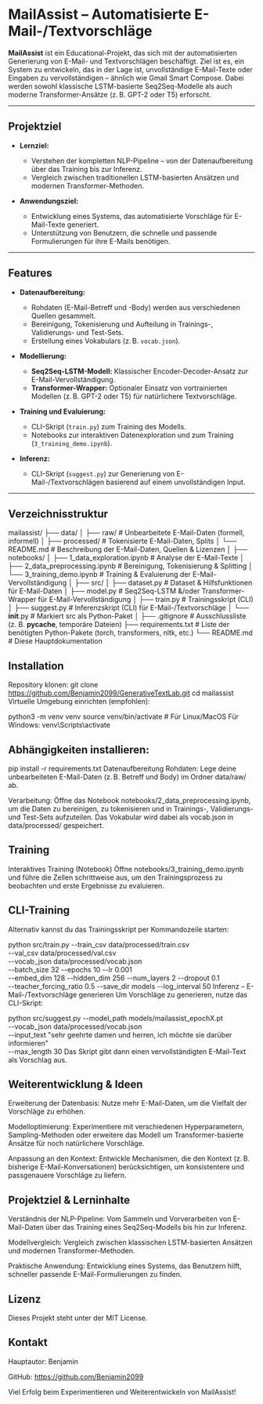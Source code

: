 # MailAssist – Automatisierte E-Mail-/Textvorschläge

**MailAssist** ist ein Educational-Projekt, das sich mit der automatisierten Generierung von E-Mail- und Textvorschlägen beschäftigt. Ziel ist es, ein System zu entwickeln, das in der Lage ist, unvollständige E-Mail-Texte oder Eingaben zu vervollständigen – ähnlich wie Gmail Smart Compose. Dabei werden sowohl klassische LSTM-basierte Seq2Seq-Modelle als auch moderne Transformer-Ansätze (z. B. GPT-2 oder T5) erforscht.

---

## Projektziel

- **Lernziel:**  
  - Verstehen der kompletten NLP-Pipeline – von der Datenaufbereitung über das Training bis zur Inferenz.
  - Vergleich zwischen traditionellen LSTM-basierten Ansätzen und modernen Transformer-Methoden.
  
- **Anwendungsziel:**  
  - Entwicklung eines Systems, das automatisierte Vorschläge für E-Mail-Texte generiert.
  - Unterstützung von Benutzern, die schnelle und passende Formulierungen für ihre E-Mails benötigen.

---

## Features

- **Datenaufbereitung:**  
  - Rohdaten (E-Mail-Betreff und -Body) werden aus verschiedenen Quellen gesammelt.
  - Bereinigung, Tokenisierung und Aufteilung in Trainings-, Validierungs- und Test-Sets.
  - Erstellung eines Vokabulars (z. B. `vocab.json`).

- **Modellierung:**  
  - **Seq2Seq-LSTM-Modell:** Klassischer Encoder-Decoder-Ansatz zur E-Mail-Vervollständigung.
  - **Transformer-Wrapper:** Optionaler Einsatz von vortrainierten Modellen (z. B. GPT-2 oder T5) für natürlichere Textvorschläge.

- **Training und Evaluierung:**  
  - CLI-Skript (`train.py`) zum Training des Modells.
  - Notebooks zur interaktiven Datenexploration und zum Training (`3_training_demo.ipynb`).

- **Inferenz:**  
  - CLI-Skript (`suggest.py`) zur Generierung von E-Mail-/Textvorschlägen basierend auf einem unvollständigen Input.

---

## Verzeichnisstruktur

mailassist/
├── data/
│   ├── raw/               # Unbearbeitete E-Mail-Daten (formell, informell)
│   ├── processed/         # Tokenisierte E-Mail-Daten, Splits
│   └── README.md          # Beschreibung der E-Mail-Daten, Quellen & Lizenzen
│
├── notebooks/
│   ├── 1_data_exploration.ipynb  # Analyse der E-Mail-Texte
│   ├── 2_data_preprocessing.ipynb  # Bereinigung, Tokenisierung & Splitting
│   └── 3_training_demo.ipynb       # Training & Evaluierung der E-Mail-Vervollständigung
│
├── src/
│   ├── dataset.py         # Dataset & Hilfsfunktionen für E-Mail-Daten
│   ├── model.py           # Seq2Seq-LSTM &/oder Transformer-Wrapper für E-Mail-Vervollständigung
│   ├── train.py           # Trainingsskript (CLI)
│   ├── suggest.py         # Inferenzskript (CLI) für E-Mail-/Textvorschläge
│   └── __init__.py        # Markiert src als Python-Paket
│
├── .gitignore             # Ausschlussliste (z. B. __pycache__, temporäre Dateien)
├── requirements.txt       # Liste der benötigten Python-Pakete (torch, transformers, nltk, etc.)
└── README.md              # Diese Hauptdokumentation


## Installation
Repository klonen:
git clone https://github.com/Benjamin2099/GenerativeTextLab.git
cd mailassist
Virtuelle Umgebung einrichten (empfohlen):

python3 -m venv venv
source venv/bin/activate      # Für Linux/MacOS
Für Windows: venv\Scripts\activate

## Abhängigkeiten installieren:

pip install -r requirements.txt
Datenaufbereitung
Rohdaten:
Lege deine unbearbeiteten E-Mail-Daten (z. B. Betreff und Body) im Ordner data/raw/ ab.

Verarbeitung:
Öffne das Notebook notebooks/2_data_preprocessing.ipynb, um die Daten zu bereinigen, zu tokenisieren und in Trainings-, Validierungs- und Test-Sets aufzuteilen. Das Vokabular wird dabei als vocab.json in data/processed/ gespeichert.

## Training
Interaktives Training (Notebook)
Öffne notebooks/3_training_demo.ipynb und führe die Zellen schrittweise aus, um den Trainingsprozess zu beobachten und erste Ergebnisse zu evaluieren.

## CLI-Training
Alternativ kannst du das Trainingsskript per Kommandozeile starten:

python src/train.py --train_csv data/processed/train.csv \
                    --val_csv data/processed/val.csv \
                    --vocab_json data/processed/vocab.json \
                    --batch_size 32 --epochs 10 --lr 0.001 \
                    --embed_dim 128 --hidden_dim 256 --num_layers 2 --dropout 0.1 \
                    --teacher_forcing_ratio 0.5 --save_dir models --log_interval 50
Inferenz – E-Mail-/Textvorschläge generieren
Um Vorschläge zu generieren, nutze das CLI-Skript:

python src/suggest.py --model_path models/mailassist_epochX.pt \
                      --vocab_json data/processed/vocab.json \
                      --input_text "sehr geehrte damen und herren, ich möchte sie darüber informieren" \
                      --max_length 30
Das Skript gibt dann einen vervollständigten E-Mail-Text als Vorschlag aus.

## Weiterentwicklung & Ideen
Erweiterung der Datenbasis:
Nutze mehr E-Mail-Daten, um die Vielfalt der Vorschläge zu erhöhen.

Modelloptimierung:
Experimentiere mit verschiedenen Hyperparametern, Sampling-Methoden oder erweitere das Modell um Transformer-basierte Ansätze für noch natürlichere Vorschläge.

Anpassung an den Kontext:
Entwickle Mechanismen, die den Kontext (z. B. bisherige E-Mail-Konversationen) berücksichtigen, um konsistentere und passgenauere Vorschläge zu liefern.

## Projektziel & Lerninhalte
Verständnis der NLP-Pipeline:
Vom Sammeln und Vorverarbeiten von E-Mail-Daten über das Training eines Seq2Seq-Modells bis hin zur Inferenz.

Modellvergleich:
Vergleich zwischen klassischen LSTM-basierten Ansätzen und modernen Transformer-Methoden.

Praktische Anwendung:
Entwicklung eines Systems, das Benutzern hilft, schneller passende E-Mail-Formulierungen zu finden.

## Lizenz
Dieses Projekt steht unter der MIT License.

## Kontakt
Hauptautor: Benjamin

GitHub: https://github.com/Benjamin2099

Viel Erfolg beim Experimentieren und Weiterentwickeln von MailAssist!

